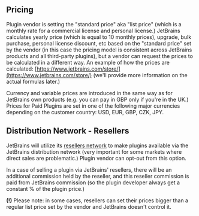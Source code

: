 [//]: # (title: Pricing and Distribution Network)

## Pricing

Plugin vendor is setting the "standard price" aka "list price" (which is a monthly rate for a commercial license and personal license.) JetBrains calculates yearly price (which is equal to 10 monthly prices), upgrade, bulk purchase, personal license discount, etc based on the "standard price" set by the vendor (in this case the pricing model is consistent across JetBrains products and all third-party plugins), but a vendor can request the prices to be calculated in a different way. An example of how the prices are calculated: [https://www.jetbrains.com/store/](https://www.jetbrains.com/store/) (we'll provide more information on the actual formulas later.)

[//]: # (TODO provide more information on the formulas)

Currency and variable prices are introduced in the same way as for JetBrains own products (e.g. you can pay in GBP only if you're in the UK.) Prices for Paid Plugins are set in one of the following major currencies depending on the customer country: USD, EUR, GBP, CZK, JPY.

## Distribution Network - Resellers

JetBrains will utilize its [resellers network](https://www.jetbrains.com/company/partners/#profession=reseller) to make plugins available via the JetBrains distribution network (very important for some markets where direct sales are problematic.) Plugin vendor can opt-out from this option. 

In a case of selling a plugin via JetBrains' resellers, there will be an additional commission held by the reseller, and this reseller commission is paid from JetBrains commission (so the plugin developer always get a constant % of the plugin price.)

**(!)** Please note: in some cases, resellers can set their prices bigger than a regular list price set by the vendor and JetBrains doesn't control it.
